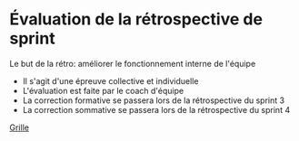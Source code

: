 # Évaluation de la rétrospective de sprint

Le but de la rétro: améliorer le fonctionnement interne de l'équipe

- Il s'agit d'une épreuve collective et individuelle
- L'évaluation est faite par le coach d'équipe
- La correction formative se passera lors de la rétrospective du sprint 3
- La correction sommative se passera lors de la rétrospective du sprint 4

[Grille](09-grilles/Grille-Retro.xlsx)